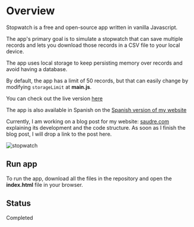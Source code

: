 # Overview

Stopwatch is a free and open-source app written in vanilla Javascript. 

The app's primary goal is to simulate a stopwatch that can save multiple records and lets you download those records in a CSV file to your local device. 

The app uses local storage to keep persisting memory over records and avoid having a database.

By default, the app has a limit of 50 records, but that can easily change by modifying `storageLimit` at **main.js**.

You can check out the live version [here](https://saudre.com/work/apps/stopwatch/)

The app is also available in Spanish on the [Spanish version of my website](https://saudre.com/es/obra/apps/cronometro/)

Currently, I am working on a blog post for my website: [saudre.com](https://saudre.com/) explaining its development and the code structure. As soon as I finish the blog post, I will drop a link to the post here.

![stopwatch](	https://saudre.com/resources/images/apps/stopwatch.webp)

## Run app

To run the app, download all the files in the repository and open the **index.html** file in your browser.

## Status

Completed